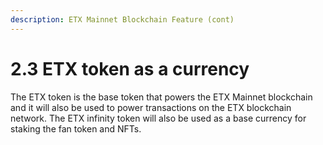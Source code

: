 ```yaml
---
description: ETX Mainnet Blockchain Feature (cont)
---
```


# 2.3  ETX token as a currency

The ETX token is the base token that powers the ETX Mainnet blockchain and it will also be used to power transactions on the ETX blockchain network. The ETX infinity token will also be used as a base currency for staking the fan token and NFTs.
